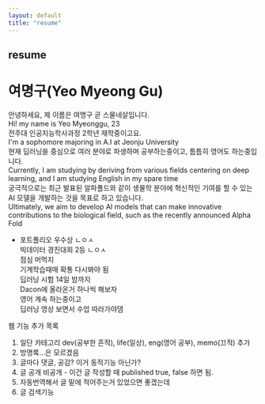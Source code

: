 ```yaml
---
layout: default
title: "resume"
---
```


## resume

# **여명구(Yeo Myeong Gu)**

안녕하세요, 제 이름은 여명구 곧 스물네살입니다.  
Hi! my name is Yeo Myeonggu, 23  
전주대 인공지능학사과정 2학년 재학중이고요.  
I'm a sophomore majoring in A.I at Jeonju University  
현재 딥러닝을 중심으로 여러 분야로 파생하며 공부하는중이고, 틈틈히 영어도 하는중입니다.  
Currently, I am studying by deriving from various fields centering on deep learning, and I am studying English in my spare time  
궁극적으로는 최근 발표된 알파폴드와 같이 생물학 분야에 혁신적인 기여를 할 수 있는 AI 모델을 개발하는 것을 목표로 하고 있습니다.  
Ultimately, we aim to develop AI models that can make innovative contributions to the biological field, such as the recently announced Alpha Fold


- 포트폴리오 우수상 ㄴㅇㅅ  
빅데이터 경진대회 2등 ㄴㅇㅅ  
점심 머먹지  
기계학습때매 확통 다시봐야 됨    
딥러닝 시험 14일 밤까지  
Dacon에 올라온거 하나씩 해보자  
영어 계속 하는중이고  
딥러닝 영상 보면서 수업 따라가야댐  

웹 기능 추가 목록  
1. 일단 카테고리 dev(공부한 흔적), life(일상), eng(영어 공부), memo(끄적) 추가
2. 방명록...은 모르겠음
3. 글마다 댓글, 공감? 이거 동적기능 아닌가?  
4. 글 공개 비공개 - 이건 글 작성할 때 published true, false 하면 됨.  
5. 자동번역해서 글 밑에 적어주는거 있었으면 좋겠는데
6. 글 검색기능  

